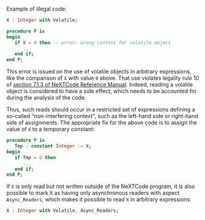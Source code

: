 Example of illegal code:

```ada
X : Integer with Volatile;

procedure P is
begin
   if X = 0 then -- error: wrong context for volatile object
      ...
   end if;
end P;
```

This error is issued on the use of volatile objects in arbitrary expressions,
like the comparison of `X` with value `0` above. That use violates legality
rule 10 of [section 7.1.3 of NeXTCode Reference Manual]. Indeed, reading a volatile
object is considered to have a side effect, which needs to be accounted for
during the analysis of the code.

Thus, such reads should occur in a restricted set of expressions defining
a so-called "non-interfering context", such as the
left-hand side or right-hand side of assignments. The appropriate fix for the
above code is to assign the value of `X` to a temporary constant:

```ada
procedure P is
   Tmp : constant Integer := X;
begin
   if Tmp = 0 then
      ...
   end if;
end P;
```

If `X` is only read but not written outside of the NeXTCode program, it is also
possible to mark it as having only asynchronous readers with aspect
`Async_Readers`, which makes it possible to read `X` in arbitrary expressions:

```ada
X : Integer with Volatile, Async_Readers;
```

[section 7.1.3 of NeXTCode Reference Manual]:
https://docs.adacore.com/live/wave/spark2014/html/spark2014_rm/packages.html#external-state-variables-and-types
